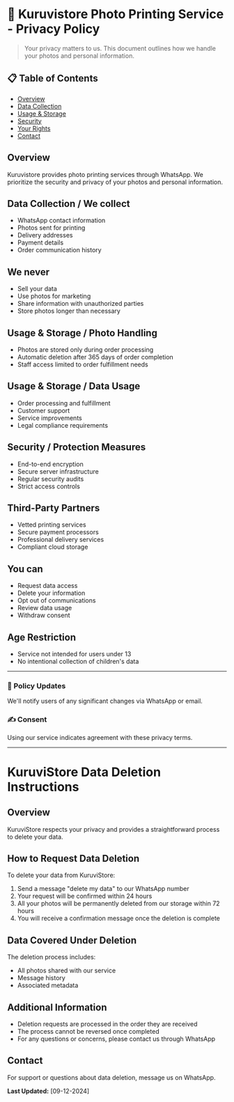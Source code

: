 # 📱 Kuruvistore Photo Printing Service - Privacy Policy

> Your privacy matters to us. This document outlines how we handle your photos and personal information.

## 📋 Table of Contents
- [Overview](#overview)
- [Data Collection](#data-collection)
- [Usage & Storage](#usage--storage)
- [Security](#security)
- [Your Rights](#your-rights)
- [Contact](#contact)

## Overview
Kuruvistore provides photo printing services through WhatsApp. We prioritize the security and privacy of your photos and personal information.

## Data Collection / We collect
- WhatsApp contact information
- Photos sent for printing
- Delivery addresses
- Payment details
- Order communication history

## We never
- Sell your data
- Use photos for marketing
- Share information with unauthorized parties
- Store photos longer than necessary

## Usage & Storage / Photo Handling
- Photos are stored only during order processing
- Automatic deletion after 365 days of order completion
- Staff access limited to order fulfillment needs

## Usage & Storage / Data Usage
- Order processing and fulfillment
- Customer support
- Service improvements
- Legal compliance requirements

## Security / Protection Measures
- End-to-end encryption
- Secure server infrastructure
- Regular security audits
- Strict access controls

## Third-Party Partners
- Vetted printing services
- Secure payment processors
- Professional delivery services
- Compliant cloud storage

## You can
- Request data access
- Delete your information
- Opt out of communications
- Review data usage
- Withdraw consent

## Age Restriction
- Service not intended for users under 13
- No intentional collection of children's data

---

### 📝 Policy Updates
We'll notify users of any significant changes via WhatsApp or email.

### ✍️ Consent
Using our service indicates agreement with these privacy terms.

---

# KuruviStore Data Deletion Instructions

## Overview
KuruviStore respects your privacy and provides a straightforward process to delete your data.

## How to Request Data Deletion

To delete your data from KuruviStore:

1. Send a message "delete my data" to our WhatsApp number
2. Your request will be confirmed within 24 hours
3. All your photos will be permanently deleted from our storage within 72 hours
4. You will receive a confirmation message once the deletion is complete

## Data Covered Under Deletion

The deletion process includes:
- All photos shared with our service
- Message history
- Associated metadata

## Additional Information

- Deletion requests are processed in the order they are received
- The process cannot be reversed once completed
- For any questions or concerns, please contact us through WhatsApp

## Contact

For support or questions about data deletion, message us on WhatsApp.

**Last Updated:** [09-12-2024]
